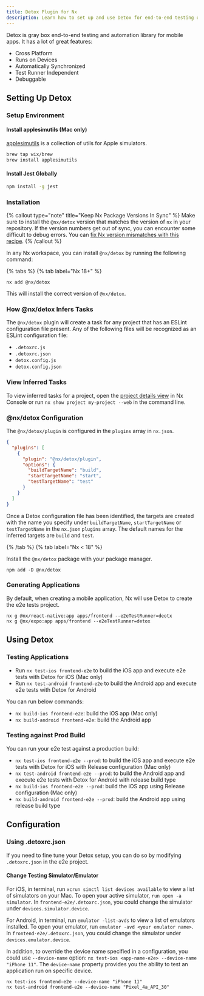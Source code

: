 ```yaml
---
title: Detox Plugin for Nx
description: Learn how to set up and use Detox for end-to-end testing of mobile applications in your Nx workspace, including environment setup and configuration options.
---
```


Detox is gray box end-to-end testing and automation library for mobile apps. It has a lot of great features:

- Cross Platform
- Runs on Devices
- Automatically Synchronized
- Test Runner Independent
- Debuggable

## Setting Up Detox

### Setup Environment

#### Install applesimutils (Mac only)

[applesimutils](https://github.com/wix/AppleSimulatorUtils) is a collection of utils for Apple simulators.

```sh
brew tap wix/brew
brew install applesimutils
```

#### Install Jest Globally

```sh
npm install -g jest
```

### Installation

{% callout type="note" title="Keep Nx Package Versions In Sync" %}
Make sure to install the `@nx/detox` version that matches the version of `nx` in your repository. If the version numbers get out of sync, you can encounter some difficult to debug errors. You can [fix Nx version mismatches with this recipe](/recipes/tips-n-tricks/keep-nx-versions-in-sync).
{% /callout %}

In any Nx workspace, you can install `@nx/detox` by running the following command:

{% tabs %}
{% tab label="Nx 18+" %}

```shell {% skipRescope=true %}
nx add @nx/detox
```

This will install the correct version of `@nx/detox`.

### How @nx/detox Infers Tasks

The `@nx/detox` plugin will create a task for any project that has an ESLint configuration file present. Any of the following files will be recognized as an ESLint configuration file:

- `.detoxrc.js`
- `.detoxrc.json`
- `detox.config.js`
- `detox.config.json`

### View Inferred Tasks

To view inferred tasks for a project, open the [project details view](/concepts/inferred-tasks) in Nx Console or run `nx show project my-project --web` in the command line.

### @nx/detox Configuration

The `@nx/detox/plugin` is configured in the `plugins` array in `nx.json`.

```json {% fileName="nx.json" %}
{
  "plugins": [
    {
      "plugin": "@nx/detox/plugin",
      "options": {
        "buildTargetName": "build",
        "startTargetName": "start",
        "testTargetName": "test"
      }
    }
  ]
}
```

Once a Detox configuration file has been identified, the targets are created with the name you specify under `buildTargetName`, `startTargetName` or `testTargetName` in the `nx.json` `plugins` array. The default names for the inferred targets are `build` and `test`.

{% /tab %}
{% tab label="Nx < 18" %}

Install the `@nx/detox` package with your package manager.

```shell
npm add -D @nx/detox
```

### Generating Applications

By default, when creating a mobile application, Nx will use Detox to create the e2e tests project.

```shell
nx g @nx/react-native:app apps/frontend --e2eTestRunner=deotx
nx g @nx/expo:app apps/frontend --e2eTestRunner=detox
```

## Using Detox

### Testing Applications

- Run `nx test-ios frontend-e2e` to build the iOS app and execute e2e tests with Detox for iOS (Mac only)
- Run `nx test-android frontend-e2e` to build the Android app and execute e2e tests with Detox for Android

You can run below commands:

- `nx build-ios frontend-e2e`: build the iOS app (Mac only)
- `nx build-android frontend-e2e`: build the Android app

### Testing against Prod Build

You can run your e2e test against a production build:

- `nx test-ios frontend-e2e --prod`: to build the iOS app and execute e2e tests with Detox for iOS with Release configuration (Mac only)
- `nx test-android frontend-e2e --prod`: to build the Android app and execute e2e tests with Detox for Android with release build type
- `nx build-ios frontend-e2e --prod`: build the iOS app using Release configuration (Mac only)
- `nx build-android frontend-e2e --prod`: build the Android app using release build type

## Configuration

### Using .detoxrc.json

If you need to fine tune your Detox setup, you can do so by modifying `.detoxrc.json` in the e2e project.

#### Change Testing Simulator/Emulator

For iOS, in terminal, run `xcrun simctl list devices available` to view a list of simulators on your Mac. To open your active simulator, `run open -a simulator`. In `frontend-e2e/.detoxrc.json`, you could change the simulator under `devices.simulator.device`.

For Android, in terminal, run `emulator -list-avds` to view a list of emulators installed. To open your emulator, run `emulator -avd <your emulator name>`. In `frontend-e2e/.detoxrc.json`, you could change the simulator under `devices.emulator.device`.

In addition, to override the device name specified in a configuration, you could use `--device-name` option: `nx test-ios <app-name-e2e> --device-name "iPhone 11"`. The `device-name` property provides you the ability to test an application run on specific device.

```shell
nx test-ios frontend-e2e --device-name "iPhone 11"
nx test-android frontend-e2e --device-name "Pixel_4a_API_30"
```
